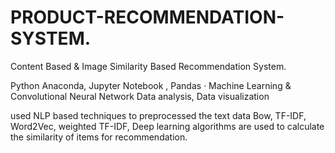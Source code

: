 # PRODUCT-RECOMMENDATION-SYSTEM.
Content Based & Image Similarity Based Recommendation System.

Python Anaconda, Jupyter Notebook , Pandas · Machine Learning & Convolutional Neural Network
Data analysis, Data visualization

used NLP based techniques to preprocessed the text data
Bow, TF-IDF, Word2Vec, weighted TF-IDF, Deep learning algorithms are used to calculate the similarity of items for recommendation.
